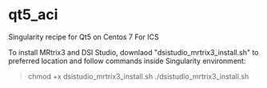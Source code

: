 # qt5_aci
Singularity recipe for Qt5 on Centos 7 For ICS

To install MRtrix3 and DSI Studio,
downlaod "dsistudio_mrtrix3_install.sh" to preferred location
and follow commands inside Singularity environment:
> chmod +x dsistudio_mrtrix3_install.sh
> ./dsistudio_mrtrix3_install.sh
